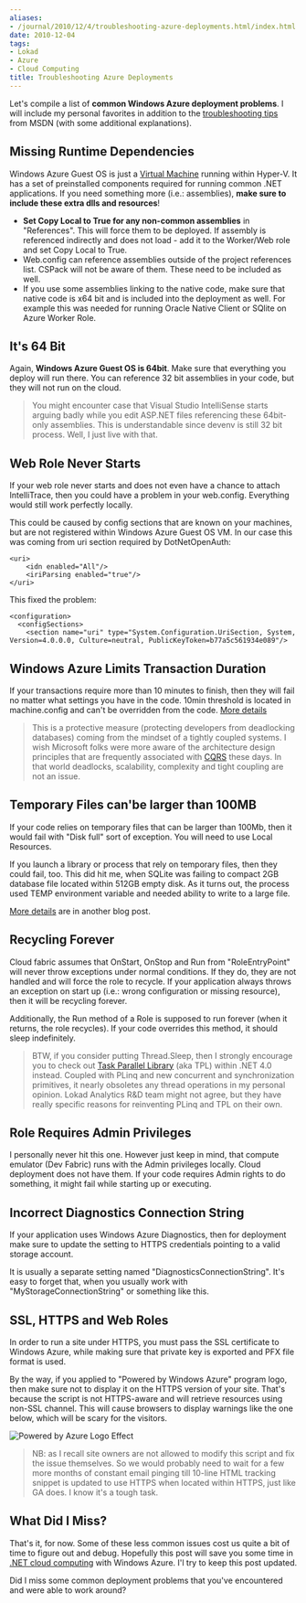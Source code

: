 ```yaml
---
aliases:
- /journal/2010/12/4/troubleshooting-azure-deployments.html/index.html
date: 2010-12-04
tags:
- Lokad
- Azure
- Cloud Computing
title: Troubleshooting Azure Deployments
---
```

<p>Let's compile a list of <strong>common Windows Azure deployment problems</strong>. I will include my personal favorites in addition to the <a href="http://msdn.microsoft.com/en-us/library/gg465402.aspx" target="_blank" class="offsite-link-inline">troubleshooting tips</a> from MSDN (with some additional explanations).</p>

<h2>Missing Runtime Dependencies</h2>

<p>Windows Azure Guest OS is just a <a href="http://abdullin.com/wiki/what-is-virtual-machine-vm.html">Virtual Machine</a> running within Hyper-V. It has a set of preinstalled components required for running common .NET applications. If you need something more (i.e.: assemblies), <strong>make sure to include these extra dlls and resources</strong>!</p>

<ul>
<li><strong>Set Copy Local to True for any non-common assemblies</strong> in "References". This will force them to be deployed. If assembly is referenced indirectly and does not load - add it to the Worker/Web role and set Copy Local to True.</li>
<li>Web.config can reference assemblies outside of the project references list. CSPack will not be aware of them. These need to be included as well.</li>
<li>If you use some assemblies linking to the native code, make sure that native code is x64 bit and is included into the deployment as well. For example this was needed for running Oracle Native Client or SQlite on Azure Worker Role.</li>
</ul>

<h2>It's 64 Bit</h2>

<p>Again, <strong>Windows Azure Guest OS is 64bit</strong>. Make sure that everything you deploy will run there. You can reference 32 bit assemblies in your code, but they will not run on the cloud.</p>

<blockquote>
  <p>You might encounter case that Visual Studio IntelliSense starts arguing badly while you edit ASP.NET files referencing these 64bit-only assemblies. This is understandable since devenv is still 32 bit process. Well, I just live with that.</p>
</blockquote>

<h2>Web Role Never Starts</h2>

<p>If your web role never starts and does not even have a chance to attach IntelliTrace, then you could have a problem in your web.config. Everything would still work perfectly locally.</p>

<p>This could be caused by config sections that are known on your machines, but are not registered within Windows Azure Guest OS VM. In our case this was coming from uri section required by DotNetOpenAuth:</p>

<pre><code>&lt;uri&gt;
    &lt;idn enabled="All"/&gt;
    &lt;iriParsing enabled="true"/&gt;
&lt;/uri&gt;
</code></pre>

<p>This fixed the problem:</p>

<pre><code>&lt;configuration&gt;
  &lt;configSections&gt;      
    &lt;section name="uri" type="System.Configuration.UriSection, System, Version=4.0.0.0, Culture=neutral, PublicKeyToken=b77a5c561934e089"/&gt;
</code></pre>

<h2>Windows Azure Limits Transaction Duration</h2>

<p>If your transactions require more than 10 minutes to finish, then they will fail no matter what settings you have in the code. 10min threshold is located in machine.config and can't be overridden from the code. <a href="http://abdullin.com/journal/2010/11/30/windows-azure-limits-transaction-duration.html">More details</a></p>

<blockquote>
  <p>This is a protective measure (protecting developers from deadlocking databases) coming from the mindset of a tightly coupled systems. I wish Microsoft folks were more aware of the architecture design principles that are frequently associated with <a href="/tags/cqrs/">CQRS</a> these days. In that world deadlocks, scalability, complexity and tight coupling are not an issue.</p>
</blockquote>

<h2>Temporary Files can'be larger than 100MB</h2>

<p>If your code relies on temporary files that can be larger than 100Mb, then it would fail with "Disk full" sort of exception. You will need to use Local Resources.</p>

<p>If you launch a library or process that rely on temporary files, then they could fail, too. This did hit me, when SQLite was failing to compact 2GB database file located within 512GB empty disk. As it turns out, the process used TEMP environment variable and needed ability to write to a large file.</p>

<p><a href="http://abdullin.com/journal/2010/11/29/windows-azure-sqlite-and-temp.html" target="_blank" class="offsite-link-inline">More details</a> are in another blog post.</p>

<h2>Recycling Forever </h2>

<p>Cloud fabric assumes that OnStart, OnStop and Run from "RoleEntryPoint" will never throw exceptions under normal conditions. If they do, they are not handled and will force the role to recycle. If your application always throws an exception on start up (i.e.: wrong configuration or missing resource), then it will be recycling forever.</p>

<p>Additionally, the Run method of a Role is supposed to run forever (when it returns, the role recycles). If your code overrides this method, it should sleep indefinitely. </p>

<blockquote>
  <p>BTW, if you consider putting Thread.Sleep, then I strongly encourage you to check out <a href="http://msdn.microsoft.com/en-us/library/dd460717.aspx" target="_blank" class="offsite-link-inline">Task Parallel Library</a> (aka TPL) within .NET 4.0 instead. Coupled with PLinq and new concurrent and synchronization primitives, it nearly obsoletes any thread operations in my personal opinion. Lokad Analytics R&amp;D team might not agree, but they have really specific reasons for reinventing PLinq and TPL on their own.</p>
</blockquote>

<h2>Role Requires Admin Privileges</h2>

<p>I personally never hit this one. However just keep in mind, that compute emulator (Dev Fabric) runs with the Admin privileges locally. Cloud deployment does not have them. If your code requires Admin rights to do something, it might fail while starting up or executing.</p>

<h2>Incorrect Diagnostics Connection String</h2>

<p>If your application uses Windows Azure Diagnostics, then for deployment make sure to update the setting to HTTPS credentials pointing to a valid storage account.</p>

<p>It is usually a separate setting named "DiagnosticsConnectionString". It's easy to forget that, when you usually work with "MyStorageConnectionString" or something like this.</p>

<h2>SSL, HTTPS and Web Roles</h2>

<p>In order to run a site under HTTPS, you must pass the SSL certificate to Windows Azure, while making sure that private key is exported and PFX file format is used.</p>

<p>By the way, if you applied to "Powered by Windows Azure" program logo, then make sure not to display it on the HTTPS version of your site. That's because the script is not HTTPS-aware and will retrieve resources using non-SSL channel. This will cause browsers to display warnings like the one below, which will be scary for the visitors.</p>

<p><span class="full-image-block ssNonEditable"><span><img src="/storage/uploads/2010/12/2010-12-04_powered_by_azure_logo_effect.jpg" alt="Powered by Azure Logo Effect"/></span></span></p>

<blockquote>
  <p>NB: as I recall site owners are not allowed to modify this script and fix the issue themselves. So we would probably need to wait for a few more months of constant email pinging till 10-line HTML tracking snippet is updated to use HTTPS when located within HTTPS, just like GA does. I know it's a tough task.</p>
</blockquote>

<h2>What Did I Miss?</h2>

<p>That's it, for now. Some of these less common issues cost us quite a bit of time to figure out and debug. Hopefully this post will save you some time in <a href="http://abdullin.com/cloud-computing-in-net/">.NET cloud computing</a> with Windows Azure. I'l try to keep this post updated.</p>

<p>Did I miss some common deployment problems that you've encountered and were able to work around?</p>

